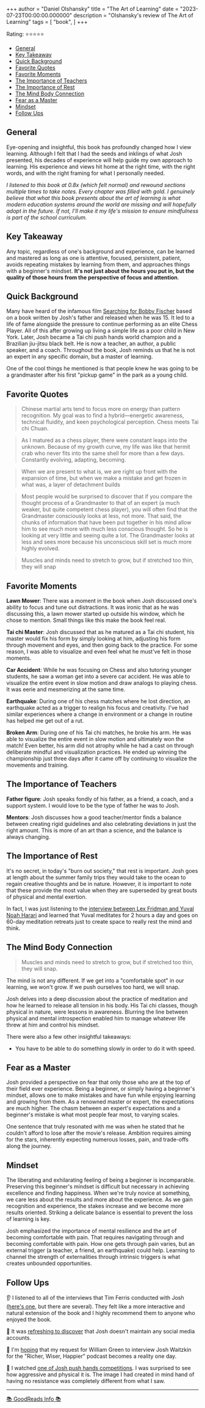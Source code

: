 +++
author = "Daniel Olshansky"
title = "The Art of Learning"
date = "2023-07-23T00:00:00.000000"
description = "Olshansky's review of The Art of Learning"
tags = [
    "book",
]
+++

Rating: ⭐⭐⭐⭐⭐

- [General](#general)
- [Key Takeaway](#key-takeaway)
- [Quick Background](#quick-background)
- [Favorite Quotes](#favorite-quotes)
- [Favorite Moments](#favorite-moments)
- [The Importance of Teachers](#the-importance-of-teachers)
- [The Importance of Rest](#the-importance-of-rest)
- [The Mind Body Connection](#the-mind-body-connection)
- [Fear as a Master](#fear-as-a-master)
- [Mindset](#mindset)
- [Follow Ups](#follow-ups)

## General

Eye-opening and insightful, this book has profoundly changed how I view learning. Although I felt that I had the seeds and inklings of what Josh presented, his decades of experience will help guide my own approach to learning. His experience and views hit home at the right time, with the right words, and with the right framing for what I personally needed.

_I listened to this book at 0.8x (which felt normal) and rewound sections multiple times to take notes. Every chapter was filled with gold. I genuinely believe that what this book presents about the art of learning is what modern education systems around the world are missing and will hopefully adopt in the future. If not, I'll make it my life's mission to ensure mindfulness is part of the school curriculum._

## Key Takeaway

Any topic, regardless of one's background and experience, can be learned and mastered as long as one is attentive, focused, persistent, patient, avoids repeating mistakes by learning from them, and approaches things with a beginner's mindset. **It's not just about the hours you put in, but the quality of those hours from the perspective of focus and attention**.

## Quick Background

Many have heard of the infamous film [Searching for Bobby Fischer](https://www.rottentomatoes.com/m/searching_for_bobby_fischer) based on a book written by Josh's father and released when he was 15. It led to a life of fame alongside the pressure to continue performing as an elite Chess Player. All of this after growing up living a simple life as a poor child in New York. Later, Josh became a Tai chi push hands world champion and a Brazilian jiu-jitsu black belt. He is now a teacher, an author, a public speaker, and a coach. Throughout the book, Josh reminds us that he is not an expert in any specific domain, but a master of learning.

One of the cool things he mentioned is that people knew he was going to be a grandmaster after his first "pickup game" in the park as a young child.

## Favorite Quotes

> Chinese martial arts tend to focus more on energy than pattern recognition. My goal was to find a hybrid—energetic awareness, technical fluidity, and keen psychological perception. Chess meets Tai chi Chuan.

> As I matured as a chess player, there were constant leaps into the unknown. Because of my growth curve, my life was like that hermit crab who never fits into the same shell for more than a few days. Constantly evolving, adapting, becoming.

> When we are present to what is, we are right up front with the expansion of time, but when we make a mistake and get frozen in what was, a layer of detachment builds

> Most people would be surprised to discover that if you compare the thought process of a Grandmaster to that of an expert (a much weaker, but quite competent chess player), you will often find that the Grandmaster consciously looks at less, not more. That said, the chunks of information that have been put together in his mind allow him to see much more with much less conscious thought. So he is looking at very little and seeing quite a lot. The Grandmaster looks at less and sees more because his unconscious skill set is much more highly evolved.

> Muscles and minds need to stretch to grow, but if stretched too thin, they will snap

## Favorite Moments

**Lawn Mower**: There was a moment in the book when Josh discussed one's ability to focus and tune out distractions. It was ironic that as he was discussing this, a lawn mower started up outside his window, which he chose to mention. Small things like this make the book feel real.

**Tai chi Master**: Josh discussed that as he matured as a Tai chi student, his master would fix his form by simply looking at him, adjusting his form through movement and eyes, and then going back to the practice. For some reason, I was able to visualize and even feel what he must've felt in those moments.

**Car Accident**: While he was focusing on Chess and also tutoring younger students, he saw a woman get into a severe car accident. He was able to visualize the entire event in slow motion and draw analogs to playing chess. It was eerie and mesmerizing at the same time.

**Earthquake**: During one of his chess matches where he lost direction, an earthquake acted as a trigger to realign his focus and creativity. I've had similar experiences where a change in environment or a change in routine has helped me get out of a rut.

**Broken Arm**: During one of his Tai chi matches, he broke his arm. He was able to visualize the entire event in slow motion and ultimately won the match! Even better, his arm did not atrophy while he had a cast on through deliberate mindful and visualization practices. He ended up winning the championship just three days after it came off by continuing to visualize the movements and training.

## The Importance of Teachers

**Father figure**: Josh speaks fondly of his father, as a friend, a coach, and a support system. I would love to be the type of father he was to Josh.

**Mentors**: Josh discusses how a good teacher/mentor finds a balance between creating rigid guidelines and also celebrating deviations in just the right amount. This is more of an art than a science, and the balance is always changing.

## The Importance of Rest

It's no secret, in today's "burn out society," that rest is important. Josh goes at length about the summer family trips they would take to the ocean to regain creative thoughts and be in nature. However, it is important to note that these provide the most value when they are superseded by great bouts of physical and mental exertion.

In fact, I was just listening to the [interview between Lex Fridman and Yuval Noah Harari](https://www.youtube.com/watch?v=Mde2q7GFCrw) and learned that Yuval meditates for 2 hours a day and goes on 60-day meditation retreats just to create space to really rest the mind and think.

## The Mind Body Connection

> Muscles and minds need to stretch to grow, but if stretched too thin, they will snap.

The mind is not any different. If we get into a "comfortable spot" in our learning, we won't grow. If we push ourselves too hard, we will snap.

Josh delves into a deep discussion about the practice of meditation and how he learned to release all tension in his body. His Tai chi classes, though physical in nature, were lessons in awareness. Blurring the line between physical and mental introspection enabled him to manage whatever life threw at him and control his mindset.

There were also a few other insightful takeaways:

- You have to be able to do something slowly in order to do it with speed.

## Fear as a Master

Josh provided a perspective on fear that only those who are at the top of their field ever experience. Being a beginner, or simply having a beginner's mindset, allows one to make mistakes and have fun while enjoying learning and growing from them. As a renowned master or expert, the expectations are much higher. The chasm between an expert's expectations and a beginner's mistake is what most people fear most, to varying scales.

One sentence that truly resonated with me was when he stated that he couldn't afford to lose after the movie's release. Ambition requires aiming for the stars, inherently expecting numerous losses, pain, and trade-offs along the journey.

## Mindset

The liberating and exhilarating feeling of being a beginner is incomparable. Preserving this beginner's mindset is difficult but necessary in achieving excellence and finding happiness. When we're truly novice at something, we care less about the results and more about the experience. As we gain recognition and experience, the stakes increase and we become more results oriented. Striking a delicate balance is essential to prevent the loss of learning is key.

Josh emphasized the importance of mental resilience and the art of becoming comfortable with pain. That requires navigating through and becoming comfortable with pain. How one gets through pain varies, but an external trigger (a teacher, a friend, an earthquake) could help. Learning to channel the strength of externalities through intrinsic triggers is what creates unbounded opportunities.

## Follow Ups

👂 I listened to all of the interviews that Tim Ferris conducted with Josh ([here's one](https://tim.blog/2021/02/16/josh-waitzkin-2/), but there are several). They felt like a more interactive and natural extension of the book and I highly recommend them to anyone who enjoyed the book.

🤔 It was [refreshing to discover](https://twitter.com/george__mack/status/1292206014746558471) that Josh doesn't maintain any social media accounts.

🤞 I'm [hoping](https://twitter.com/olshansky/status/1680804336149082112) that my request for William Green to interview Josh Waitzkin for the "Richer, Wiser, Happier" podcast becomes a reality one day.

👀 I watched [one of Josh push hands competitions](https://www.youtube.com/watch?v=leuf-5pZaaw&t=939s). I was surprised to see how aggressive and physical it is. The image I had created in mind hand of having no resistance was completely different from what I saw.

---

[📚 GoodReads Info 📚](https://www.goodreads.com/en/book/show/857333)

